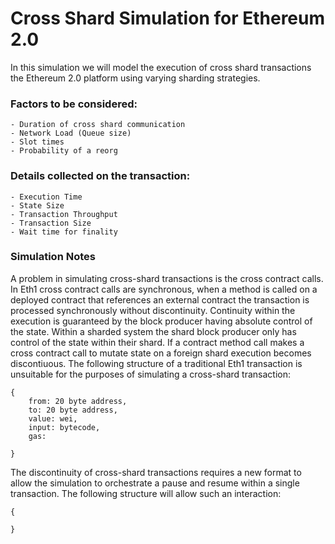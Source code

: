# Cross Shard Simulation for Ethereum 2.0

In this simulation we will model the execution of cross shard transactions the Ethereum 2.0 platform using varying sharding strategies.

### Factors to be considered:
	- Duration of cross shard communication
	- Network Load (Queue size)
	- Slot times
	- Probability of a reorg 

### Details collected on the transaction:
	- Execution Time
	- State Size
	- Transaction Throughput
	- Transaction Size
	- Wait time for finality  

### Simulation Notes
A problem in simulating cross-shard transactions is the cross contract calls. In Eth1 cross contract calls are synchronous, when a method is called on a deployed contract that references an external contract the transaction is processed synchronously without discontinuity. Continuity within the execution is guaranteed by the block producer having absolute control of the state. Within a sharded system the shard block producer only has control of the state within their shard. If a contract method call makes a cross contract call to mutate state on a foreign shard execution becomes discontiuous. The following structure of a traditional Eth1 transaction is unsuitable for the purposes of simulating a cross-shard transaction:

```
{
	from: 20 byte address,
	to: 20 byte address,
	value: wei,
	input: bytecode,
	gas:

}
```

The discontinuity of cross-shard transactions requires a new format to allow the simulation to orchestrate a pause and resume within a single transaction. The following structure will allow such an interaction:

```
{

}
```